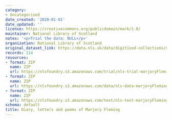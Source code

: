 ```yaml
---
category:
- Uncategorised
date_created: '2020-01-01'
date_updated: ''
license: https://creativecommons.org/publicdomain/mark/1.0/
maintainer: National Library of Scotland
notes: '<p>Trial the data: NULL</p>'
organization: National Library of Scotland
original_dataset_link: https://data.nls.uk/data/digitised-collections/marjory-fleming/
records: 114
resources:
- format: ZIP
  name: ZIP
  url: https://nlsfoundry.s3.amazonaws.com/trial/nls-trial-marjoryFleming.zip
- format: ZIP
  name: ZIP
  url: https://nlsfoundry.s3.amazonaws.com/data/nls-data-marjoryFleming.zip
- format: ZIP
  name: ZIP
  url: https://nlsfoundry.s3.amazonaws.com/text/nls-text-marjoryFleming.zip
schema: default
title: Diary, letters and poems of Marjory Fleming
---
```

